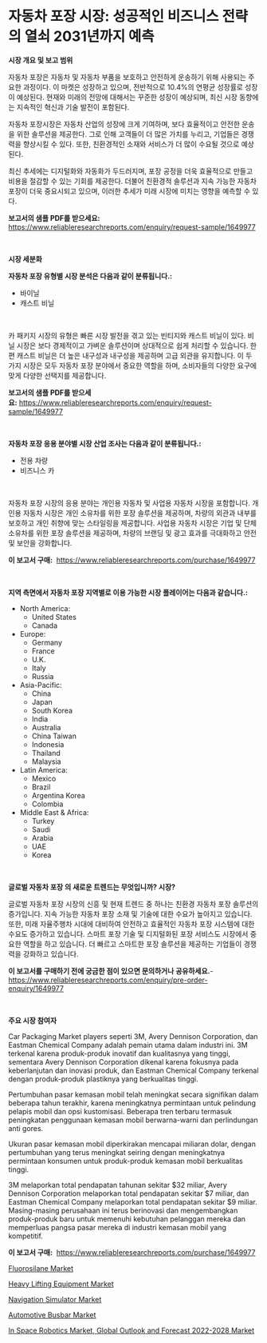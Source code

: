 <p><h1>자동차 포장 시장: 성공적인 비즈니스 전략의 열쇠 2031년까지 예측</h1></p><p><strong>시장 개요 및 보고 범위</strong></p>
<p><p>자동차 포장은 자동차 및 자동차 부품을 보호하고 안전하게 운송하기 위해 사용되는 주요한 과정이다. 이 마켓은 성장하고 있으며, 전반적으로 10.4%의 연평균 성장률로 성장이 예상된다. 현재와 미래의 전망에 대해서는 꾸준한 성장이 예상되며, 최신 시장 동향에는 지속적인 혁신과 기술 발전이 포함된다.</p><p>자동차 포장시장은 자동차 산업의 성장에 크게 기여하며, 보다 효율적이고 안전한 운송을 위한 솔루션을 제공한다. 그로 인해 고객들이 더 많은 가치를 누리고, 기업들은 경쟁력을 향상시킬 수 있다. 또한, 친환경적인 소재와 서비스가 더 많이 수요될 것으로 예상된다.</p><p>최신 추세에는 디지털화와 자동화가 두드러지며, 포장 공정을 더욱 효율적으로 만들고 비용을 절감할 수 있는 기회를 제공한다. 더불어 친환경적 솔루션과 지속 가능한 자동차 포장이 더욱 중요시되고 있으며, 이러한 추세가 미래 시장에 미치는 영향을 예측할 수 있다.</p></p>
<p><strong>보고서의 샘플 PDF를 받으세요:</strong> <a href="https://www.reliableresearchreports.com/enquiry/request-sample/1649977">https://www.reliableresearchreports.com/enquiry/request-sample/1649977</a></p>
<p>&nbsp;</p>
<p><strong>시장 세분화</strong></p>
<p><strong>자동차 포장 유형별 시장 분석은 다음과 같이 분류됩니다.:</strong></p>
<p><ul><li>바이닐</li><li>캐스트 비닐</li></ul></p>
<p>&nbsp;</p>
<p><p>카 패키지 시장의 유형은 빠른 시장 발전을 겪고 있는 빈티지와 캐스트 비닐이 있다. 비닐 시장은 보다 경제적이고 가벼운 솔루션이며 상대적으로 쉽게 처리할 수 있습니다. 한편 캐스트 비닐은 더 높은 내구성과 내구성을 제공하며 고급 외관을 유지합니다. 이 두 가지 시장은 모두 자동차 포장 분야에서 중요한 역할을 하며, 소비자들의 다양한 요구에 맞게 다양한 선택지를 제공합니다.</p></p>
<p><strong>보고서의 샘플 PDF를 받으세요:</strong>&nbsp;<a href="https://www.reliableresearchreports.com/enquiry/request-sample/1649977">https://www.reliableresearchreports.com/enquiry/request-sample/1649977</a></p>
<p>&nbsp;</p>
<p><strong> 자동차 포장 응용 분야별 시장 산업 조사는 다음과 같이 분류됩니다.:</strong></p>
<p><ul><li>전용 차량</li><li>비즈니스 카</li></ul></p>
<p>&nbsp;</p>
<p><p>자동차 포장 시장의 응용 분야는 개인용 자동차 및 사업용 자동차 시장을 포함합니다. 개인용 자동차 시장은 개인 소유차를 위한 포장 솔루션을 제공하며, 차량의 외관과 내부를 보호하고 개인 취향에 맞는 스타일링을 제공합니다. 사업용 자동차 시장은 기업 및 단체 소유차를 위한 포장 솔루션을 제공하며, 차량의 브랜딩 및 광고 효과를 극대화하고 안전 및 보안을 강화합니다.</p></p>
<p><strong>이 보고서 구매:</strong>&nbsp; <a href="https://www.reliableresearchreports.com/purchase/1649977">https://www.reliableresearchreports.com/purchase/1649977</a></p>
<p>&nbsp;</p>
<p><strong>지역 측면에서 자동차 포장 지역별로 이용 가능한 시장 플레이어는 다음과 같습니다.:</strong></p>
<p><ul>
    <li>
        North America:
        <ul>
            <li>United States</li>
            <li>Canada</li>
        </ul>
    </li>
    <li>
        Europe:
        <ul>
            <li>Germany</li>
            <li>France</li>
            <li>U.K.</li>
            <li>Italy</li>
            <li>Russia</li>
        </ul>
    </li>
    <li>
        Asia-Pacific:
        <ul>
            <li>China</li>
            <li>Japan</li>
            <li>South Korea</li>
            <li>India</li>
            <li>Australia</li>
            <li>China Taiwan</li>
            <li>Indonesia</li>
            <li>Thailand</li>
            <li>Malaysia</li>
        </ul>
    </li>
    <li>
        Latin America:
        <ul>
            <li>Mexico</li>
            <li>Brazil</li>
            <li>Argentina Korea</li>
            <li>Colombia</li>
        </ul>
    </li>
    <li>
        Middle East & Africa:
        <ul>
            <li>Turkey</li>
            <li>Saudi</li>
            <li>Arabia</li>
            <li>UAE</li>
            <li>Korea</li>
        </ul>
    </li>
    </ul></p>
<p>&nbsp;</p>
<p><strong>글로벌 자동차 포장 의 새로운 트렌드는 무엇입니까? 시장?</strong></p>
<p><p>글로벌 자동차 포장 시장의 신흥 및 현재 트렌드 중 하나는 친환경 자동차 포장 솔루션의 증가입니다. 지속 가능한 자동차 포장 소재 및 기술에 대한 수요가 높아지고 있습니다. 또한, 미래 자율주행차 시대에 대비하여 안전하고 효율적인 자동차 포장 시스템에 대한 수요도 증가하고 있습니다. 스마트 포장 기술 및 디지털화된 포장 서비스도 시장에서 중요한 역할을 하고 있습니다. 더 빠르고 스마트한 포장 솔루션을 제공하는 기업들이 경쟁력을 강화하고 있습니다.</p></p>
<p><strong>이 보고서를 구매하기 전에 궁금한 점이 있으면 문의하거나 공유하세요.</strong>- <a href="https://www.reliableresearchreports.com/enquiry/pre-order-enquiry/1649977">https://www.reliableresearchreports.com/enquiry/pre-order-enquiry/1649977</a></p>
<p>&nbsp;</p>
<p><strong>주요 시장 참여자</strong></p>
<p><p>Car Packaging Market players seperti 3M, Avery Dennison Corporation, dan Eastman Chemical Company adalah pemain utama dalam industri ini. 3M terkenal karena produk-produk inovatif dan kualitasnya yang tinggi, sementara Avery Dennison Corporation dikenal karena fokusnya pada keberlanjutan dan inovasi produk, dan Eastman Chemical Company terkenal dengan produk-produk plastiknya yang berkualitas tinggi.</p><p>Pertumbuhan pasar kemasan mobil telah meningkat secara signifikan dalam beberapa tahun terakhir, karena meningkatnya permintaan untuk pelindung pelapis mobil dan opsi kustomisasi. Beberapa tren terbaru termasuk peningkatan penggunaan kemasan mobil berwarna-warni dan perlindungan anti gores.</p><p>Ukuran pasar kemasan mobil diperkirakan mencapai miliaran dolar, dengan pertumbuhan yang terus meningkat seiring dengan meningkatnya permintaan konsumen untuk produk-produk kemasan mobil berkualitas tinggi.</p><p>3M melaporkan total pendapatan tahunan sekitar $32 miliar, Avery Dennison Corporation melaporkan total pendapatan sekitar $7 miliar, dan Eastman Chemical Company melaporkan total pendapatan sekitar $9 miliar. Masing-masing perusahaan ini terus berinovasi dan mengembangkan produk-produk baru untuk memenuhi kebutuhan pelanggan mereka dan memperluas pangsa pasar mereka di industri kemasan mobil yang kompetitif.</p></p>
<p><strong>이 보고서 구매:</strong>&nbsp;&nbsp;<a href="https://www.reliableresearchreports.com/purchase/1649977">https://www.reliableresearchreports.com/purchase/1649977</a></p>
<p><p><a href="https://sulfuric-clavicle-d39.notion.site/Fluorosilane-Market-Analysis-and-Market-Size-Global-Industry-Overview-Market-Segmentation-and-Fore-165969baabac4099901f2a8baf9ef591">Fluorosilane Market</a></p><p><a href="https://view.publitas.com/reportprime-1/heavy-lifting-equipment-market-research-report-unlocks-analysis-on-the-market-financial-status-market-size-and-market-revenue-upto-2031/">Heavy Lifting Equipment Market</a></p><p><a href="https://issuu.com/reportprime-2/docs/navigation-simulator-market-size-2030.pptx">Navigation Simulator Market</a></p><p><a href="https://issuu.com/reportprime-2/docs/automotive-busbar-market-size-2030.pptx">Automotive Busbar Market</a></p><p><a href="https://www.linkedin.com/pulse/space-robotics-market-global-outlook-forecast-2022-2028-size-hfwae?trackingId=p7ZtPdZ3SIlWbcAjZs7kbQ%3D%3D">In Space Robotics Market, Global Outlook and Forecast 2022-2028 Market</a></p></p>
